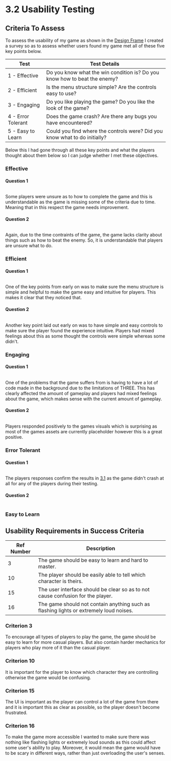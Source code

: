 # 3.2 Usability Testing

## Criteria To Assess

To assess the usability of my game as shown in the [Design Frame](../2-design-and-development/systems-diagram.md#usability-features) I created a survey so as to assess whether users found my game met all of these five key points below.

| Test               | Test Details                                                               |
| ------------------ | -------------------------------------------------------------------------- |
| 1 - Effective      | Do you know what the win condition is? Do you know how to beat the enemy?  |
| 2 - Efficient      | Is the menu structure simple? Are the controls easy to use?                |
| 3 - Engaging       | Do you like playing the game? Do you like the look of the game?            |
| 4 - Error Tolerant | Does the game crash? Are there any bugs you have encountered?              |
| 5 - Easy to Learn  | Could you find where the controls were? Did you know what to do initially? |

Below this I had gone through all these key points and what the players thought about them below so I can judge whether I met these objectives.

### Effective

#### Question 1

<figure><img src="https://lh6.googleusercontent.com/bdAXs51aUfYaGAjTH9nmAkJhS03LN1NRM75Qds1qtqVqhiJQ9Jne5wu2znNWC__4wy3UuQKskNmjBC4ZpeaKzuGZq8ENb2bLsjobgMjGNihnRLuVhC4OnuFcPFMIsfMzxlAm-5gld8gaLRj2jfmBwGTF05K2STWO7XoT_WtTnP91LpFa7kAZi3Qfbg" alt=""><figcaption></figcaption></figure>

Some players were unsure as to how to complete the game and this is understandable as the game is missing some of the criteria due to time. Meaning that in this respect the game needs improvement.

#### Question 2

<figure><img src="https://lh4.googleusercontent.com/cm1ng_62WzZA3I9f4gtJqujQTfFmCnA_prw1nQx_DI3FfHhViYSYDhYwAheQ0CDYG8_PLEM9iKUhTBtz7rEs_imNw9eS67dwWfPkmHFECkm-Pdrn4W4qUJSuGIY4Zs6Be8iX8bCwYpg6pX9KyUG2GA4pv75kvtCk9cD4pkt-69oWfukvkxHFS7-i1w" alt=""><figcaption></figcaption></figure>

Again, due to the time contraints of the game, the game lacks clarity about things such as how to beat the enemy. So, it is understandable that players are unsure what to do.

### Efficient

#### Question 1

<figure><img src="https://lh6.googleusercontent.com/gY2zTtpkIbJ9hmzS8weyOUiHnjELlwfMCtwK9-TSUx1xkifpWvZXVFLXq5JZyHKWZHtrDvIpHZL92c3ck2zdTWfRdjxLaX9vCfJYjfFnmqFsKgKMKKOWWt-O8QQW3vFRBpY_oFjPBaEUCr421UnvFXoR-YkM4BdXvef_EgZ1kaxhuc2scV6OoSpETg" alt=""><figcaption></figcaption></figure>

One of the key points from early on was to make sure the menu structure is simple and helpful to make the game easy and intuitive for players. This makes it clear that they noticed that.

#### Question 2

<figure><img src="https://lh3.googleusercontent.com/oXf5XzMdmSgWXsBJVBuVwQOt8xxXZeTEKtJzCy_6sy2bA0CKMuDWruuA55rEKojchZZC6-5Ku6txdakx89w3rqRj2EDU-JFiNFhuYY7BWIy2K2Um_67gR3qrCB3AQAtb_L7-S1yQeQYNpWa4yQrDe_yiuFQ2NIHvocHXzfCzjRPrWHLem4qgSurEAA" alt=""><figcaption></figcaption></figure>

Another key point laid out early on was to have simple and easy controls to make sure the player found the experience intuitive. Players had mixed feelings about this as some thought the controls were simple whereas some didn't.

### Engaging

#### Question 1

<figure><img src="https://lh5.googleusercontent.com/zxF1RTl9ZRGvBLkVPpJxVuGyWYBPAu_BdCftoNWA7SraK2SIfiKXI_FPqBBaRf6-Xzjlu-exMhal9CMLdUxKO39Gi-EuAIA4SMiTd-NGz6cdIn6bLn4YfJmYs2flrJA71Zegvz7SCeffhLAxlG-gkfl858kkh6O7wad2JFw44RLJrkm0ZCxpHmqtXw" alt=""><figcaption></figcaption></figure>

One of the problems that the game suffers from is having to have a lot of code made in the background due to the limitations of THREE. This has clearly affected the amount of gameplay and players had mixed feelings about the game, which makes sense with the current amount of gameplay.

#### Question 2

<figure><img src="https://lh4.googleusercontent.com/OU4pb_4wh1nSn8if7BIyPfJ72ETjC02kPwhkQJCw1tK5rJpqs-vz_2dz8EaEADeKsQmuUTLZrCAi2SnAg3-ZKMXYgQ2YDam--lJGp-9zDfy19ImGZq-XLJEDoYsBp2LpP8b442X3qT2nRUyKtEb3K8gGksy8nDO81PFx1i_g1C2gnFh-id1HqK3CPQ" alt=""><figcaption></figcaption></figure>

Players responded positively to the games visuals which is surprising as most of the games assets are currently placeholder however this is a great positive.

### Error Tolerant

#### Question 1

<figure><img src="https://lh6.googleusercontent.com/I2prL417zT0slIEc1ZZNYZF2lHz7msPGharg6PkH9JSZH8K8OAo-diQ_W7yN2lUxv8p0scAyvk00EBQGL_EVFKPe7ZC3p7bFN4L1UcGEnLf2TragW_uR6Av1P1YBGYiteQOeYh2_eEVf2naqA4osJmmp0K2FHH-flAvysJE3JWH4CZuT5LLRqBqdRA" alt=""><figcaption></figcaption></figure>

The players responses confirm the results in [3.1](3.1-robustness.md) as the game didn't crash at all for any of the players during their testing.

#### Question 2

<figure><img src="https://lh3.googleusercontent.com/k2FTKr5RnfyW5epO0sHguKnnINpS0YjA8z-sI96ULCtReibJoZn13Pda7aQipIhJdBtnqpKNTdZo6jyRdA0jd55xfEl7S3pb3O_U2Jjuvfuqo3R733sFfpUPmgsjvZZNfc6p4MtzzethbLzbykMKe-2CLCq2kWYDFG_qzwWyJtJ8G1mRAQzrvHQu6A" alt=""><figcaption></figcaption></figure>



### Easy to Learn

## Usability Requirements in Success Criteria

| Ref Number | Description                                                                            |
| ---------- | -------------------------------------------------------------------------------------- |
| 3          | The game should be easy to learn and hard to master.                                   |
| 10         | The player should be easily able to tell which character is theirs.                    |
| 15         | The user interface should be clear so as to not cause confusion for the player.        |
| 16         | The game should not contain anything such as flashing lights or extremely loud noises. |

### Criterion 3

To encourage all types of players to play the game, the game should be easy to learn for more casual players. But also contain harder mechanics for players who play more of it than the casual player.

### Criterion 10

It is important for the player to know which character they are controlling otherwise the game would be confusing.

### Criterion 15

The UI is important as the player can control a lot of the game from there and it is important this as clear as possible, so the player doesn't become frustrated.

### Criterion 16

To make the game more accessible I wanted to make sure there was nothing like flashing lights or extremely loud sounds as this could affect some user's ability to play. Moreover, it would mean the game would have to be scary in different ways, rather than just overloading the user's senses.
